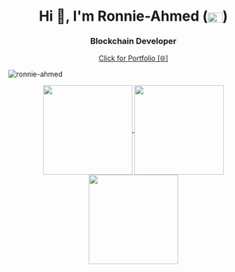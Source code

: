 <h1 align="center">Hi 👋, I'm Ronnie-Ahmed (<a href="https://www.linkedin.com/in/ronnie-ahmed-a059a7291/" target="blank"><img align="center" src="https://raw.githubusercontent.com/rahuldkjain/github-profile-readme-generator/master/src/images/icons/Social/linked-in-alt.svg" alt="raisul islam" height="20" width="30" /></a>)</h1>
<h3 align="center">Blockchain Developer </h3>

<div align="center">
  <a href="https://portfolio-fl2l.vercel.app/" target="_blank">
    <p align="center">Click for Portfolio [🌐]</p>
  </a>
</div>


<!-- <div align="center">
  <a href="https://portfolio-fl2l.vercel.app/" target="_blank">
    <img src="https://media.giphy.com/media/YRThiAEEYVNtC5acLO/giphy.gif" alt="Animated GIF" width="300" height="300" />
  </a>
</div> -->
<p align="left"> <img src="https://komarev.com/ghpvc/?username=ronnie-ahmed&label=Profile%20views&color=0e75b6&style=flat" alt="ronnie-ahmed" /> </p>
<!-- <div align="center">
<h3 align="left">Connect with me:</h3>
<p align="left">
<a href="https://www.linkedin.com/in/ronnie-ahmed-a059a7291/" target="blank"><img align="center" src="https://raw.githubusercontent.com/rahuldkjain/github-profile-readme-generator/master/src/images/icons/Social/linked-in-alt.svg" alt="raisul islam" height="30" width="40" /></a>
</p> -->



</div>

<div align="center">
<a href="https://github.com/Ronnie-Ahmed">

<img align="center" src="http://github-profile-summary-cards.vercel.app/api/cards/stats?username=Ronnie-Ahmed&theme=2077" height="180em" />
<img align="center" src="http://github-profile-summary-cards.vercel.app/api/cards/repos-per-language?username=Ronnie-Ahmed&theme=2077" height="180em" />
<img align="center" src="http://github-profile-summary-cards.vercel.app/api/cards/profile-details?username=Ronnie-Ahmed&theme=2077" height="180em" />
</div>
<!-- <img src="https://user-images.githubusercontent.com/73097560/115834477-dbab4500-a447-11eb-908a-139a6edaec5c.gif"><h2 align="left">⚡Activity Graph:</h2> -->
<!-- <img align="center" src="https://github-readme-activity-graph.vercel.app/graph?username=Ronnie-Ahmed&theme=github"/> -->






